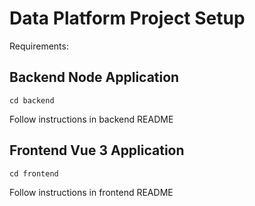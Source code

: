 # Data Platform Project Setup

Requirements:



## Backend Node Application
```
cd backend
```
Follow instructions in backend README

## Frontend Vue 3 Application
```
cd frontend
```
Follow instructions in frontend README

